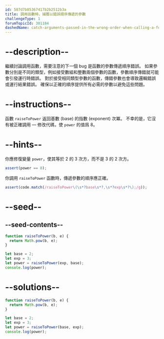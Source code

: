 ```yaml
---
id: 587d7b85367417b2b2512b3a
title: 調用函數時，捕獲以錯誤順序傳遞的參數
challengeType: 1
forumTopicId: 301184
dashedName: catch-arguments-passed-in-the-wrong-order-when-calling-a-function
---
```


# --description--

繼續討論調用函數，需要注意的下一個 bug 是函數的參數傳遞順序錯誤。 如果參數分別是不同的類型，例如接受數組和整數兩個參數的函數，參數順序傳錯就可能會引發運行時錯誤。 對於接受相同類型參數的函數，傳錯參數也會導致邏輯錯誤或運行結果錯誤。 確保以正確的順序提供所有必需的參數以避免這些問題。

# --instructions--

函數 `raiseToPower` 返回基數 (base) 的指數 (exponent) 次冪。 不幸的是，它沒有被正確調用 — 修改代碼，使 `power` 的值爲 8。

# --hints--

你應修復變量 `power`，使其等於 2 的 3 次方，而不是 3 的 2 次方。

```js
assert(power == 8);
```

你調用 `raiseToPower` 函數時，傳遞參數的順序應正確。

```js
assert(code.match(/raiseToPower\(\s*?base\s*?,\s*?exp\s*?\);/g));
```

# --seed--

## --seed-contents--

```js
function raiseToPower(b, e) {
  return Math.pow(b, e);
}

let base = 2;
let exp = 3;
let power = raiseToPower(exp, base);
console.log(power);
```

# --solutions--

```js
function raiseToPower(b, e) {
  return Math.pow(b, e);
}

let base = 2;
let exp = 3;
let power = raiseToPower(base, exp);
console.log(power);
```
